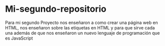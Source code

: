 # Mi-segundo-repositorio
Para mi segundo Proyecto nos enseñaron a como crear una página web en HTML, nos enseñaron sobre las etiquetas en HTML y para que sirve cada una además de que nos enseñaron un nuevo lenguaje de programación que es JavaScript 
